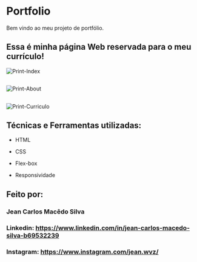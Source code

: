 # Portfolio
Bem vindo ao meu projeto de portfólio.

## Essa é minha página Web reservada para o meu currículo!

![Print-Index](assets/images/Captura%20da%20Web_17-8-2023_81220_127.0.0.1.jpeg)

##

![Print-About](assets/images/Captura%20da%20Web_17-8-2023_81244_127.0.0.1.jpeg)

##

![Print-Curriculo](assets/images/Captura%20da%20Web_17-8-2023_8133_127.0.0.1.jpeg)


## Técnicas e Ferramentas utilizadas:

* HTML

* CSS

* Flex-box

* Responsividade
  
## Feito por:

### Jean Carlos Macêdo Silva

### Linkedin: https://www.linkedin.com/in/jean-carlos-macedo-silva-b69532239
### Instagram: https://www.instagram.com/jean.wvz/

```
